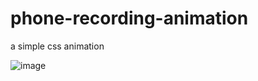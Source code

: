 # phone-recording-animation
a simple css animation 

![image](https://github.com/user-attachments/assets/f85fe3b4-5e95-4874-8265-bde68c8b10ed)
